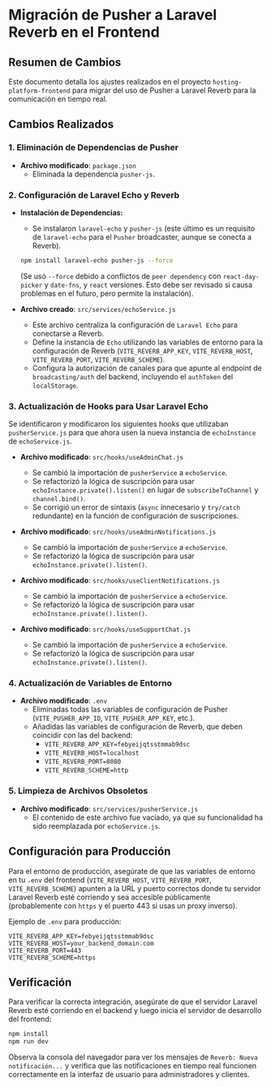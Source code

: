 # Migración de Pusher a Laravel Reverb en el Frontend

## Resumen de Cambios

Este documento detalla los ajustes realizados en el proyecto `hosting-platform-frontend` para migrar del uso de Pusher a Laravel Reverb para la comunicación en tiempo real.

## Cambios Realizados

### 1. Eliminación de Dependencias de Pusher

- **Archivo modificado**: `package.json`
  - Eliminada la dependencia `pusher-js`.

### 2. Configuración de Laravel Echo y Reverb

- **Instalación de Dependencias:**
  - Se instalaron `laravel-echo` y `pusher-js` (este último es un requisito de `laravel-echo` para el `Pusher` broadcaster, aunque se conecta a Reverb).
  ```bash
  npm install laravel-echo pusher-js --force
  ```
  (Se usó `--force` debido a conflictos de `peer dependency` con `react-day-picker` y `date-fns`, y `react` versiones. Esto debe ser revisado si causa problemas en el futuro, pero permite la instalación).

- **Archivo creado**: `src/services/echoService.js`
  - Este archivo centraliza la configuración de `Laravel Echo` para conectarse a Reverb.
  - Define la instancia de `Echo` utilizando las variables de entorno para la configuración de Reverb (`VITE_REVERB_APP_KEY`, `VITE_REVERB_HOST`, `VITE_REVERB_PORT`, `VITE_REVERB_SCHEME`).
  - Configura la autorización de canales para que apunte al endpoint de `broadcasting/auth` del backend, incluyendo el `authToken` del `localStorage`.

### 3. Actualización de Hooks para Usar Laravel Echo

Se identificaron y modificaron los siguientes hooks que utilizaban `pusherService.js` para que ahora usen la nueva instancia de `echoInstance` de `echoService.js`.

- **Archivo modificado**: `src/hooks/useAdminChat.js`
  - Se cambió la importación de `pusherService` a `echoService`.
  - Se refactorizó la lógica de suscripción para usar `echoInstance.private().listen()` en lugar de `subscribeToChannel` y `channel.bind()`.
  - Se corrigió un error de sintaxis (`async` innecesario y `try/catch` redundante) en la función de configuración de suscripciones.

- **Archivo modificado**: `src/hooks/useAdminNotifications.js`
  - Se cambió la importación de `pusherService` a `echoService`.
  - Se refactorizó la lógica de suscripción para usar `echoInstance.private().listen()`.

- **Archivo modificado**: `src/hooks/useClientNotifications.js`
  - Se cambió la importación de `pusherService` a `echoService`.
  - Se refactorizó la lógica de suscripción para usar `echoInstance.private().listen()`.

- **Archivo modificado**: `src/hooks/useSupportChat.js`
  - Se cambió la importación de `pusherService` a `echoService`.
  - Se refactorizó la lógica de suscripción para usar `echoInstance.private().listen()`.

### 4. Actualización de Variables de Entorno

- **Archivo modificado**: `.env`
  - Eliminadas todas las variables de configuración de Pusher (`VITE_PUSHER_APP_ID`, `VITE_PUSHER_APP_KEY`, etc.).
  - Añadidas las variables de configuración de Reverb, que deben coincidir con las del backend:
    - `VITE_REVERB_APP_KEY=febyeijqtsstmmab9dsc`
    - `VITE_REVERB_HOST=localhost`
    - `VITE_REVERB_PORT=8080`
    - `VITE_REVERB_SCHEME=http`

### 5. Limpieza de Archivos Obsoletos

- **Archivo modificado**: `src/services/pusherService.js`
  - El contenido de este archivo fue vaciado, ya que su funcionalidad ha sido reemplazada por `echoService.js`.

## Configuración para Producción

Para el entorno de producción, asegúrate de que las variables de entorno en tu `.env` del frontend (`VITE_REVERB_HOST`, `VITE_REVERB_PORT`, `VITE_REVERB_SCHEME`) apunten a la URL y puerto correctos donde tu servidor Laravel Reverb esté corriendo y sea accesible públicamente (probablemente con `https` y el puerto 443 si usas un proxy inverso).

Ejemplo de `.env` para producción:

```env
VITE_REVERB_APP_KEY=febyeijqtsstmmab9dsc
VITE_REVERB_HOST=your_backend_domain.com
VITE_REVERB_PORT=443
VITE_REVERB_SCHEME=https
```

## Verificación

Para verificar la correcta integración, asegúrate de que el servidor Laravel Reverb esté corriendo en el backend y luego inicia el servidor de desarrollo del frontend:

```bash
npm install
npm run dev
```

Observa la consola del navegador para ver los mensajes de `Reverb: Nueva notificación...` y verifica que las notificaciones en tiempo real funcionen correctamente en la interfaz de usuario para administradores y clientes.

